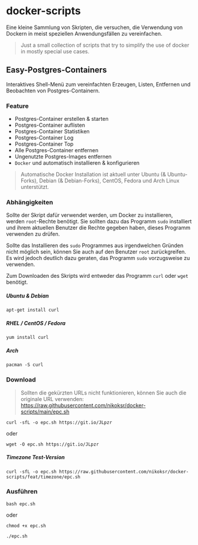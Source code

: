 # docker-scripts

Eine kleine Sammlung von Skripten, die versuchen, die Verwendung von Dockern in meist speziellen Anwendungsfällen zu vereinfachen.

> Just a small collection of scripts that try to simplify the use of docker in mostly special use cases.

## Easy-Postgres-Containers

Interaktives Shell-Menü zum vereinfachten Erzeugen, Listen, Entfernen und Beobachten von Postgres-Containern.

### Feature

-   Postgres-Container erstellen & starten
-   Postgres-Container auflisten
-   Postgres-Container Statistiken
-   Postgres-Container Log
-   Postgres-Container Top
-   Alle Postgres-Container entfernen
-   Ungenutzte Postgres-Images entfernen
-   `Docker` und automatisch installieren & konfigurieren

> Automatische Docker Installation ist aktuell unter Ubuntu (& Ubuntu-Forks), Debian (& Debian-Forks), CentOS, Fedora und Arch Linux unterstützt.

### Abhängigkeiten

Sollte der Skript dafür verwendet werden, um Docker zu installieren, werden `root`-Rechte
benötigt. Sie sollten dazu das Programm `sudo` installiert und ihrem aktuellen Benutzer
die Rechte gegeben haben, dieses Programm verwenden zu drüfen.

Sollte das Installieren des `sudo` Programmes aus irgendwelchen Gründen nicht möglich sein,
können Sie auch auf den Benutzer `root` zurückgreifen. Es wird jedoch deutlich dazu geraten,
das Programm `sudo` vorzugsweise zu verwenden.

Zum Downloaden des Skripts wird entweder das Programm `curl` oder `wget` benötigt.

##### Ubuntu & Debian

    apt-get install curl

##### RHEL / CentOS / Fedora

    yum install curl

##### Arch

    pacman -S curl

### Download

> Sollten die gekürzten URLs nicht funktionieren, können Sie auch die originale URL verwenden: <https://raw.githubusercontent.com/nikoksr/docker-scripts/main/epc.sh>

    curl -sfL -o epc.sh https://git.io/JLpzr

oder

    wget -O epc.sh https://git.io/JLpzr


##### Timezone Test-Version
    curl -sfL -o epc.sh https://raw.githubusercontent.com/nikoksr/docker-scripts/feat/timezone/epc.sh

### Ausführen

    bash epc.sh

oder

    chmod +x epc.sh

    ./epc.sh
